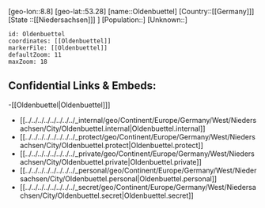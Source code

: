 ﻿---
location: [53.28,8.8]
mapzoom: [7,12] 
mapmarker: city 
type: City
tags:
- geo/City


SpocWebEntityId: 33090
isDeleted: false
confidential: public

---
[geo-lon::8.8]
[geo-lat::53.28]
[name::Oldenbuettel]
[Country::[[Germany]]]
[State ::[[Niedersachsen]]] ]
[Population::]
[Unknown::]


```leaflet
id: Oldenbuettel
coordinates: [[Oldenbuettel]]
markerFile: [[Oldenbuettel]]
defaultZoom: 11 
maxZoom: 18
```


## Confidential Links & Embeds: 
-[[Oldenbuettel|Oldenbuettel]]] 
- [[../../../../../../../../_internal/geo/Continent/Europe/Germany/West/Niedersachsen/City/Oldenbuettel.internal|Oldenbuettel.internal]] 
- [[../../../../../../../../_protect/geo/Continent/Europe/Germany/West/Niedersachsen/City/Oldenbuettel.protect|Oldenbuettel.protect]] 
- [[../../../../../../../../_private/geo/Continent/Europe/Germany/West/Niedersachsen/City/Oldenbuettel.private|Oldenbuettel.private]] 
- [[../../../../../../../../_personal/geo/Continent/Europe/Germany/West/Niedersachsen/City/Oldenbuettel.personal|Oldenbuettel.personal]] 
- [[../../../../../../../../_secret/geo/Continent/Europe/Germany/West/Niedersachsen/City/Oldenbuettel.secret|Oldenbuettel.secret]] 
